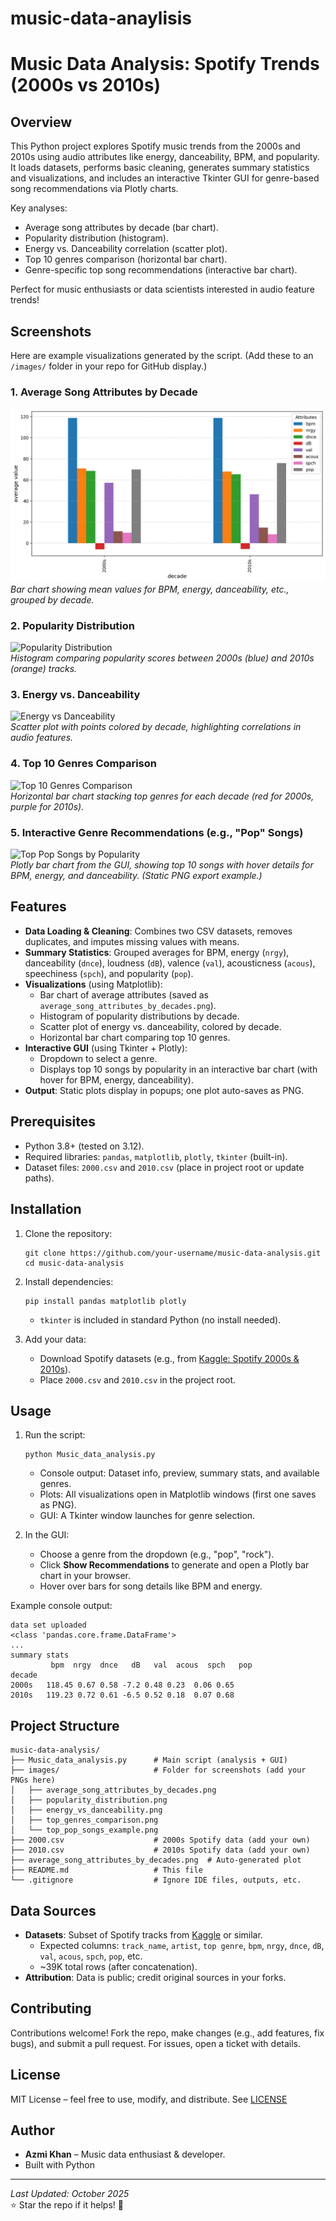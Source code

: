 ﻿# music-data-anaylisis
# Music Data Analysis: Spotify Trends (2000s vs 2010s)


## Overview
This Python project explores Spotify music trends from the 2000s and 2010s using audio attributes like energy, danceability, BPM, and popularity. It loads datasets, performs basic cleaning, generates summary statistics and visualizations, and includes an interactive Tkinter GUI for genre-based song recommendations via Plotly charts.

Key analyses:
- Average song attributes by decade (bar chart).
- Popularity distribution (histogram).
- Energy vs. Danceability correlation (scatter plot).
- Top 10 genres comparison (horizontal bar chart).
- Genre-specific top song recommendations (interactive bar chart).

Perfect for music enthusiasts or data scientists interested in audio feature trends!

## Screenshots
Here are example visualizations generated by the script. (Add these to an `/images/` folder in your repo for GitHub display.)

### 1. Average Song Attributes by Decade
![Average Song Attributes by Decade](images/average_song_attributes_by_decades.png)  
*Bar chart showing mean values for BPM, energy, danceability, etc., grouped by decade.*

### 2. Popularity Distribution
![Popularity Distribution](images/popularity_distribution.png)  
*Histogram comparing popularity scores between 2000s (blue) and 2010s (orange) tracks.*

### 3. Energy vs. Danceability
![Energy vs Danceability](images/energy_vs_danceability.png)  
*Scatter plot with points colored by decade, highlighting correlations in audio features.*

### 4. Top 10 Genres Comparison
![Top 10 Genres Comparison](images/top_genres_comparison.png)  
*Horizontal bar chart stacking top genres for each decade (red for 2000s, purple for 2010s).*

### 5. Interactive Genre Recommendations (e.g., "Pop" Songs)
![Top Pop Songs by Popularity](images/top_pop_songs_example.png)  
*Plotly bar chart from the GUI, showing top 10 songs with hover details for BPM, energy, and danceability. (Static PNG export example.)*

## Features
- **Data Loading & Cleaning**: Combines two CSV datasets, removes duplicates, and imputes missing values with means.
- **Summary Statistics**: Grouped averages for BPM, energy (`nrgy`), danceability (`dnce`), loudness (`dB`), valence (`val`), acousticness (`acous`), speechiness (`spch`), and popularity (`pop`).
- **Visualizations** (using Matplotlib):
  - Bar chart of average attributes (saved as `average_song_attributes_by_decades.png`).
  - Histogram of popularity distributions by decade.
  - Scatter plot of energy vs. danceability, colored by decade.
  - Horizontal bar chart comparing top 10 genres.
- **Interactive GUI** (using Tkinter + Plotly):
  - Dropdown to select a genre.
  - Displays top 10 songs by popularity in an interactive bar chart (with hover for BPM, energy, danceability).
- **Output**: Static plots display in popups; one plot auto-saves as PNG.

## Prerequisites
- Python 3.8+ (tested on 3.12).
- Required libraries: `pandas`, `matplotlib`, `plotly`, `tkinter` (built-in).
- Dataset files: `2000.csv` and `2010.csv` (place in project root or update paths).

## Installation
1. Clone the repository:
   ```
   git clone https://github.com/your-username/music-data-analysis.git
   cd music-data-analysis
   ```

2. Install dependencies:
   ```
   pip install pandas matplotlib plotly
   ```
   - `tkinter` is included in standard Python (no install needed).

3. Add your data:
   - Download Spotify datasets (e.g., from [Kaggle: Spotify 2000s & 2010s](https://www.kaggle.com/datasets/ektro/spotify-2000s-2010s)).
   - Place `2000.csv` and `2010.csv` in the project root.

## Usage
1. Run the script:
   ```
   python Music_data_analysis.py
   ```
   - Console output: Dataset info, preview, summary stats, and available genres.
   - Plots: All visualizations open in Matplotlib windows (first one saves as PNG).
   - GUI: A Tkinter window launches for genre selection.

2. In the GUI:
   - Choose a genre from the dropdown (e.g., "pop", "rock").
   - Click **Show Recommendations** to generate and open a Plotly bar chart in your browser.
   - Hover over bars for song details like BPM and energy.

Example console output:
```
data set uploaded
<class 'pandas.core.frame.DataFrame'>
...
summary stats
         bpm  nrgy  dnce   dB   val  acous  spch   pop
decade                                                  
2000s   118.45 0.67 0.58 -7.2 0.48 0.23  0.06 0.65
2010s   119.23 0.72 0.61 -6.5 0.52 0.18  0.07 0.68
```

## Project Structure
```
music-data-analysis/
├── Music_data_analysis.py      # Main script (analysis + GUI)
├── images/                     # Folder for screenshots (add your PNGs here)
│   ├── average_song_attributes_by_decades.png
│   ├── popularity_distribution.png
│   ├── energy_vs_danceability.png
│   ├── top_genres_comparison.png
│   └── top_pop_songs_example.png
├── 2000.csv                    # 2000s Spotify data (add your own)
├── 2010.csv                    # 2010s Spotify data (add your own)
├── average_song_attributes_by_decades.png  # Auto-generated plot
├── README.md                   # This file
└── .gitignore                  # Ignore IDE files, outputs, etc.
```

## Data Sources
- **Datasets**: Subset of Spotify tracks from [Kaggle](https://www.kaggle.com/datasets/ektro/spotify-2000s-2010s) or similar.
  - Expected columns: `track_name`, `artist`, `top genre`, `bpm`, `nrgy`, `dnce`, `dB`, `val`, `acous`, `spch`, `pop`, etc.
  - ~39K total rows (after concatenation).
- **Attribution**: Data is public; credit original sources in your forks.

## Contributing
Contributions welcome! Fork the repo, make changes (e.g., add features, fix bugs), and submit a pull request. For issues, open a ticket with details.

## License
MIT License – feel free to use, modify, and distribute. See [LICENSE](LICENSE) 

## Author
- **Azmi Khan** – Music data enthusiast & developer.
- Built with Python

---

*Last Updated: October 2025*  
⭐ Star the repo if it helps! 🚀

